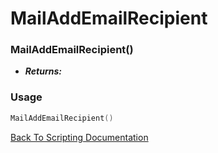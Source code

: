 # MailAddEmailRecipient

### MailAddEmailRecipient()
- ***Returns:*** 

### Usage

```Lua
MailAddEmailRecipient()
```


[Back To Scripting Documentation](../README.md)
